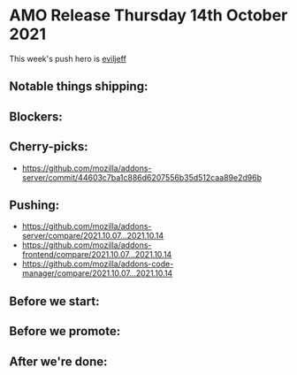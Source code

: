 # AMO Release Thursday 14th October 2021

This week's push hero is [eviljeff](https://github.com/eviljeff)

## Notable things shipping:

## Blockers:

## Cherry-picks:
- https://github.com/mozilla/addons-server/commit/44603c7ba1c886d6207556b35d512caa89e2d96b

## Pushing:

- https://github.com/mozilla/addons-server/compare/2021.10.07...2021.10.14
- https://github.com/mozilla/addons-frontend/compare/2021.10.07...2021.10.14
- https://github.com/mozilla/addons-code-manager/compare/2021.10.07...2021.10.14

## Before we start:

## Before we promote:

## After we're done:
